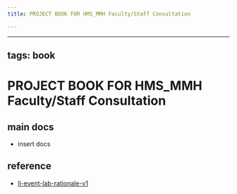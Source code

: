 ```yaml
---
title: PROJECT BOOK FOR HMS_MMH Faculty/Staff Consultation

---
```



---
tags: book
---

PROJECT BOOK FOR HMS_MMH Faculty/Staff Consultation
===

main docs
---

- insert docs

reference
---

- [ll-event-lab-rationale-v1](/AunryFEcRm6SG8qAbHAyIw)

